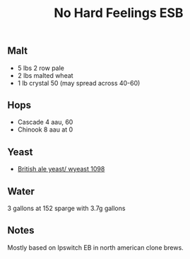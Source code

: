 ﻿---
layout: post
title: No Hard Feelings ESB
tags: [ beer ]
---
## Malt
-  5 lbs 2 row pale
-  2 lbs malted wheat
-  1 lb crystal 50 (may spread across 40-60)
## Hops
-  Cascade 4 aau, 60 
-  Chinook 8 aau at 0
## Yeast
-  [British ale yeast/ wyeast 1098](https://www.morebeer.com/products/wyeast-1098-british-ale.html
)
## Water
3 gallons at 152 sparge with 3.7g gallons
## Notes
Mostly based on Ipswitch EB in north american clone brews. 
